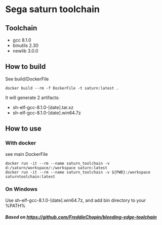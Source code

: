 # Sega saturn toolchain
## Toolchain
+ gcc 8.1.0
+ binutils 2.30
+ newlib 3.0.0
## How to build
See build/DockerFile
```
docker build --rm -f DockerFile -t saturn:latest .
```
It will generate 2 artifacts:
+ sh-elf-gcc-8.1.0-[date].tar.xz
+ sh-elf-gcc-8.1.0-[date].win64.7z
## How to use
### With docker 
see main DockerFile
```
docker run -it --rm --name saturn_toolchain -v d:/saturn/workspace/:/workspace saturn:latest
docker run -it --rm --name saturn_toolchain -v ${PWD}:/workspace saturntoolchain:latest
```
### On Windows
Use sh-elf-gcc-8.1.0-[date].win64.7z, and add bin directory to your %PATH%

##### Based on https://github.com/FreddieChopin/bleeding-edge-toolchain